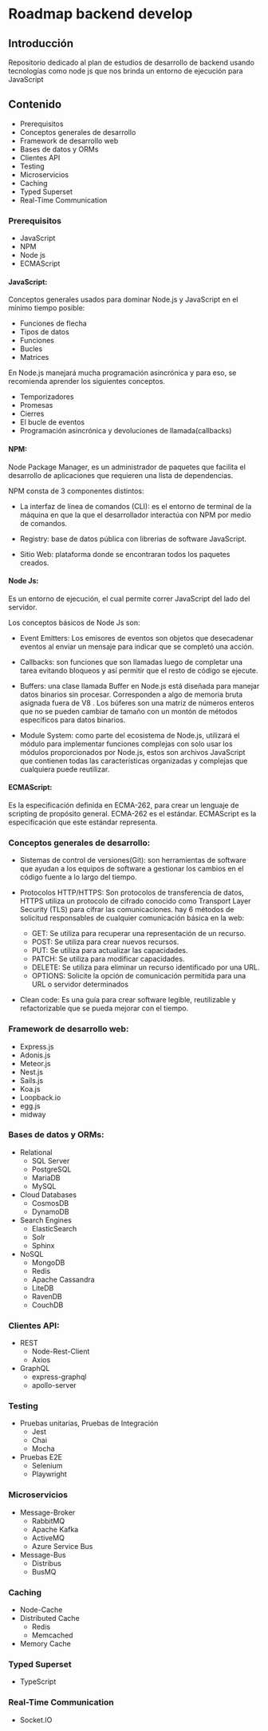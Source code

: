 # Roadmap backend develop

## Introducción
Repositorio dedicado al plan de estudios de desarrollo de backend usando tecnologías como node js que nos brinda un entorno de ejecución para JavaScript 

## Contenido

- Prerequisitos
- Conceptos generales de desarrollo
- Framework de desarrollo web
- Bases de datos y ORMs
- Clientes API
- Testing
- Microservicios
- Caching
- Typed Superset
- Real-Time Communication

### Prerequisitos

- JavaScript
- NPM
- Node js
- ECMAScript

#### JavaScript:

Conceptos generales usados para dominar Node.js y JavaScript en el mínimo tiempo posible:

- Funciones de flecha
- Tipos de datos
- Funciones
- Bucles
- Matrices

En Node.js manejará mucha programación asincrónica y para eso, se recomienda aprender los siguientes conceptos.

- Temporizadores
- Promesas
- Cierres
- El bucle de eventos
- Programación asincrónica y devoluciones de llamada(callbacks)

#### NPM:

Node Package Manager, es un administrador de paquetes que facilita el desarrollo de aplicaciones que requieren una lista de dependencias.

NPM consta de 3 componentes distintos:

- La interfaz de línea de comandos (CLI): es el entorno de terminal de la máquina en que la que el desarrollador interactúa con NPM por medio de comandos.

- Registry: base de datos pública con librerias de software JavaScript.

- Sitio Web: plataforma donde se encontraran todos los paquetes creados.

#### Node Js:

Es un entorno de ejecución, el cual permite correr JavaScript del lado del servidor.

Los conceptos básicos de Node Js son:

- Event Emitters: Los emisores de eventos son objetos que desecadenar eventos al enviar un mensaje para indicar que se completó una acción.

- Callbacks: son funciones que son llamadas luego de completar una tarea evitando bloqueos y así permitir que el resto de código se ejecute.

- Buffers: una clase llamada Buffer en Node.js está diseñada para manejar datos binarios sin procesar. Corresponden a algo de memoria bruta asignada fuera de V8 . Los búferes son una matriz de números enteros que no se pueden cambiar de tamaño con un montón de métodos específicos para datos binarios.

- Module System: como parte del ecosistema de Node.js, utilizará el módulo para implementar funciones complejas con solo usar los módulos proporcionados por Node.js, estos son archivos JavaScript que contienen todas las características organizadas y complejas que cualquiera puede reutilizar.

#### ECMAScript:

Es la especificación definida en ECMA-262, para crear un lenguaje de scripting de propósito general. ECMA-262 es el estándar. ECMAScript es la especificación que este estándar representa.

### Conceptos generales de desarrollo:

- Sistemas de control de versiones(Git): son herramientas de software que ayudan a los equipos de software a gestionar los cambios en el código fuente a lo largo del tiempo.

- Protocolos HTTP/HTTPS: Son protocolos de transferencia de datos, HTTPS utiliza un protocolo de cifrado conocido como Transport Layer Security (TLS) para cifrar las comunicaciones. hay 6 métodos de solicitud responsables de cualquier comunicación básica en la web:

    - GET: Se utiliza para recuperar una representación de un recurso.
    - POST: Se utiliza para crear nuevos recursos.
    - PUT: Se utiliza para actualizar las capacidades.
    - PATCH: Se utiliza para modificar capacidades.
    - DELETE: Se utiliza para eliminar un recurso identificado por una URL.
    - OPTIONS: Solicite la opción de comunicación permitida para una URL o servidor determinados

- Clean code: 
Es una guía para crear software legible, reutilizable y refactorizable que se pueda mejorar con el tiempo.

### Framework de desarrollo web:

- Express.js
- Adonis.js
- Meteor.js
- Nest.js
- Sails.js
- Koa.js
- Loopback.io
- egg.js
- midway

### Bases de datos y ORMs:

- Relational
    - SQL Server
    - PostgreSQL
    - MariaDB
    - MySQL
- Cloud Databases
    - CosmosDB
    - DynamoDB
- Search Engines
    - ElasticSearch
    - Solr
    - Sphinx
- NoSQL
    - MongoDB
    - Redis
    - Apache Cassandra
    - LiteDB
    - RavenDB
    - CouchDB

### Clientes API:    
- REST
    - Node-Rest-Client
    - Axios
- GraphQL
    - express-graphql
    - apollo-server

### Testing    

- Pruebas unitarias, Pruebas de Integración
    - Jest
    - Chai
    - Mocha
- Pruebas E2E
    - Selenium
    - Playwright

### Microservicios

- Message-Broker
    - RabbitMQ
    - Apache Kafka
    - ActiveMQ
    - Azure Service Bus
- Message-Bus
    - Distribus
    - BusMQ

### Caching

- Node-Cache
- Distributed Cache
    - Redis
    - Memcached
- Memory Cache    

### Typed Superset

- TypeScript

### Real-Time Communication

- Socket.IO